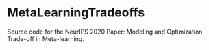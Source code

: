 # MetaLearningTradeoffs
Source code for the NeurIPS 2020 Paper: Modeling and Optimization Trade-off in Meta-learning.
